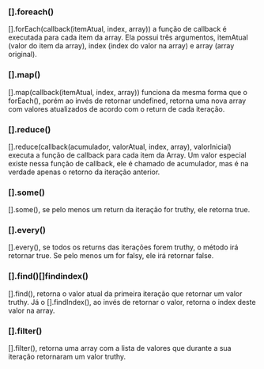 <h3><strong>[].foreach()</strong></h3>
<p>[].forEach(callback(itemAtual, index, array)) a função de callback é executada para cada item da array. Ela possui três argumentos, itemAtual (valor do item da array), index (index do valor na array) e array (array original).
</p>

<h3><strong>[].map()</strong></h3>
<p>[].map(callback(itemAtual, index, array)) funciona da mesma forma que o forEach(), porém ao invés de retornar undefined, retorna uma nova array com valores atualizados de acordo com o return de cada iteração.
</p>

<h3><strong>[].reduce()</strong></h3>
<p>[].reduce(callback(acumulador, valorAtual, index, array), valorInicial) executa a função de callback para cada item da Array. Um valor especial existe nessa função de callback, ele é chamado de acumulador, mas é na verdade apenas o retorno da iteração anterior.
</p>

<h3><strong>[].some()</strong></h3>
<p>[].some(), se pelo menos um return da iteração for truthy, ele retorna true.</p>

<h3><strong>[].every()</strong></h3>
<p>[].every(), se todos os returns das iterações forem truthy, o método irá retornar true. Se pelo menos um for falsy, ele irá retornar false.
</p>

<h3><strong color="#ff0000">[].find()</strong><strong>[]findindex()</strong></h3>
<p>[].find(), retorna o valor atual da primeira iteração que retornar um valor truthy. Já o [].findIndex(), ao invés de retornar o valor, retorna o index deste valor na array.
</p>

<h3><strong>[].filter()</strong></h3>
<p>[].filter(), retorna uma array com a lista de valores que durante a sua iteração retornaram um valor truthy.
</p>